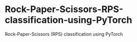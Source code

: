 # Rock-Paper-Scissors-RPS-classification-using-PyTorch
Rock-Paper-Scissors (RPS) classification using PyTorch
